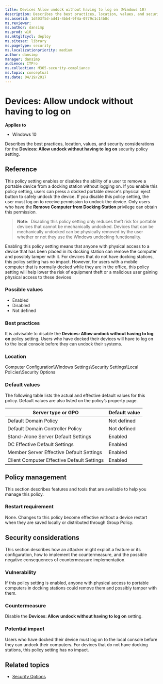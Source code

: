 ```yaml
---
title: Devices Allow undock without having to log on (Windows 10)
description: Describes the best practices, location, values, and security considerations for the Devices Allow undock without having to log on security policy setting.
ms.assetid: 1d403f5d-ad41-4bb4-9f4a-0779c1c14b8c
ms.reviewer: 
ms.author: dansimp
ms.prod: w10
ms.mktglfcycl: deploy
ms.sitesec: library
ms.pagetype: security
ms.localizationpriority: medium
author: dansimp
manager: dansimp
audience: ITPro
ms.collection: M365-security-compliance
ms.topic: conceptual
ms.date: 04/19/2017
---
```


# Devices: Allow undock without having to log on

**Applies to**
-   Windows 10

Describes the best practices, location, values, and security considerations for the **Devices: Allow undock without having to log on** security policy setting.

## Reference

This policy setting enables or disables the ability of a user to remove a portable device from a docking station without logging on. If you enable this policy setting, users can press a docked portable device's physical eject button to safely undock the device. If you disable this policy setting, the user must log on to receive permission to undock the device. Only users who have the **Remove Computer from Docking Station** privilege can obtain this permission.

>**Note:**  Disabling this policy setting only reduces theft risk for portable devices that cannot be mechanically undocked. Devices that can be mechanically undocked can be physically removed by the user whether or not they use the Windows undocking functionality.
 
Enabling this policy setting means that anyone with physical access to a device that has been placed in its docking station can remove the computer and possibly tamper with it. For devices that do not have docking stations, this policy setting has no impact. However, for users with a mobile computer that is normally docked while they are in the office, this policy setting will help lower the risk of equipment theft or a malicious user gaining physical access to these devices

### Possible values

-   Enabled
-   Disabled
-   Not defined

### Best practices

It is advisable to disable the **Devices: Allow undock without having to log on** policy setting. Users who have docked their devices will have to log on to the local console before they can undock their systems.

### Location

Computer Configuration\\Windows Settings\\Security Settings\\Local Policies\\Security Options

### Default values

The following table lists the actual and effective default values for this policy. Default values are also listed on the policy’s property page.

| Server type or GPO | Default value |
| - | - |
| Default Domain Policy | Not defined| 
| Default Domain Controller Policy | Not defined | 
| Stand-Alone Server Default Settings | Enabled| 
| DC Effective Default Settings | Enabled| 
| Member Server Effective Default Settings | Enabled| 
| Client Computer Effective Default Settings| Enabled| 
 
## Policy management

This section describes features and tools that are available to help you manage this policy.

### Restart requirement

None. Changes to this policy become effective without a device restart when they are saved locally or distributed through Group Policy.

## Security considerations

This section describes how an attacker might exploit a feature or its configuration, how to implement the countermeasure, and the possible negative consequences of countermeasure implementation.

### Vulnerability

If this policy setting is enabled, anyone with physical access to portable computers in docking stations could remove them and possibly tamper with them.

### Countermeasure

Disable the **Devices: Allow undock without having to log on** setting.
### Potential impact

Users who have docked their device must log on to the local console before they can undock their computers. For devices that do not have docking stations, this policy setting has no impact.

## Related topics

- [Security Options](security-options.md)
